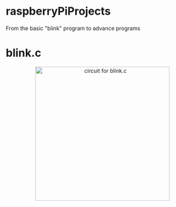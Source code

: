 # raspberryPiProjects
From the basic "blink" program to advance programs

# blink.c

<p align="center">
  <img src="raspberryPiProjects/circuit_diagrams/blink.c.pnghttps://raw.githubusercontent.com/sangar-happy/raspberryPiProjects/master/circuit_diagrams/blink.c.png" width="350" title="circuit for blink.c">
</p>

